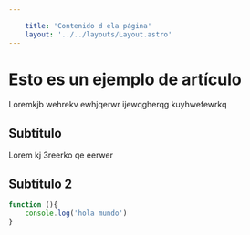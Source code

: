 ```yaml
---

    title: 'Contenido d ela página'
    layout: '../../layouts/Layout.astro'
---
```

# Esto es un ejemplo de artículo
Loremkjb  wehrekv ewhjqerwr
ijewqgherqg  kuyhwefewrkq
## Subtítulo
Lorem kj 3reerko qe
eerwer

## Subtítulo 2
```javascript
function (){
    console.log('hola mundo')
}
```
